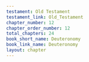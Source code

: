```yaml
---
testament: Old Testament
testament_link: Old_Testament
chapter_number: 12
chapter_order_number: 12
total_chapters: 24
book_short_name: Deuteronomy
book_link_name: Deuteronomy
layout: chapter
---
```

